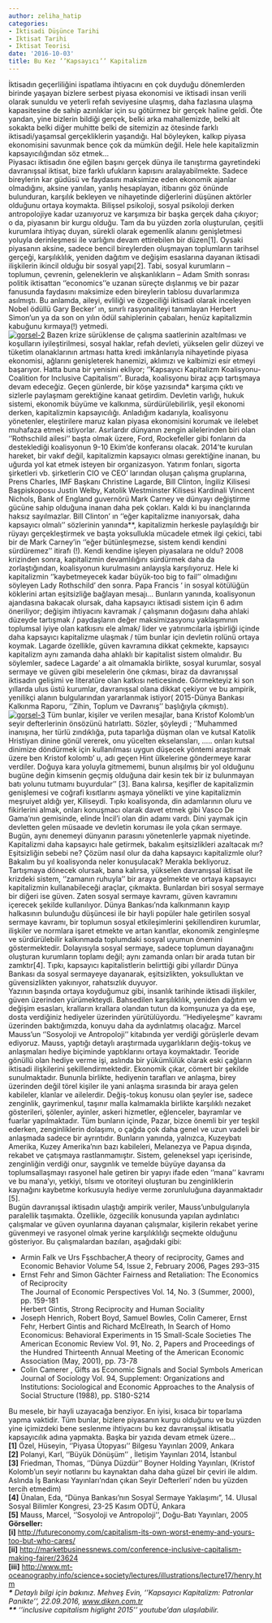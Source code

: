 ```yaml
---
author: zeliha_hatip
categories:
- İktisadi Düşünce Tarihi
- Iktisat Tarihi
- Iktisat Teorisi
date: '2016-10-03'
title: Bu Kez ’’Kapsayıcı’’ Kapitalizm
---
```


İktisadın geçerliliğini ispatlama ihtiyacını en çok duyduğu dönemlerden birinde yaşayan bizlere serbest piyasa ekonomisi ve iktisadi insan verili olarak sunuldu ve yeterli refah seviyesine ulaşmış, daha fazlasına ulaşma kapasitesine de sahip azınlıklar için su götürmez bir gerçek haline geldi. Öte yandan, yine bizlerin bildiği gerçek, belki arka mahallemizde, belki alt sokakta belki diğer muhitte belki de sitemizin az ötesinde farklı iktisadi/yaşamsal gerçekliklerin yaşandığı. Hal böyleyken, kalkıp piyasa ekonomisini savunmak bence çok da mümkün değil. Hele hele kapitalizmin kapsayıcılığından söz etmek…  
Piyasacı iktisadın öne eğilen başını gerçek dünya ile tanıştırma gayretindeki davranışsal iktisat, bize farklı ufukların kapısını aralayabilmekte. Sadece bireylerin kar güdüsü ve faydasını maksimize eden ekonomik ajanlar olmadığını, aksine yanılan, yanlış hesaplayan, itibarını göz önünde bulunduran, karşılık bekleyen ve nihayetinde diğerlerini düşünen aktörler olduğunu ortaya koymakta. Bilişsel psikoloji, sosyal psikoloji derken antropolojiye kadar uzanıyoruz ve karşımıza bir başka gerçek daha çıkıyor; o da, piyasanın bir kurgu olduğu. Tam da bu yüzden zorla oluşturulan, çeşitli kurumlara ihtiyaç duyan, sürekli olarak egemenlik alanını genişletmesi yoluyla derinleşmesi ile varlığını devam ettirebilen bir düzen\[1\]. Oysaki piyasanın aksine, sadece bencil bireylerden oluşmayan toplumların tarihsel gerçeği, karşılıklılık, yeniden dağıtım ve değişim esaslarına dayanan iktisadi ilişkilerin ikincil olduğu bir sosyal yapı\[2\]. Tabi, sosyal kurumların – toplumun, çevrenin, geleneklerin ve alışkanlıkların – Adam Smith sonrası politik iktisattan ‘’economics’’e uzanan süreçte dışlanmış ve bir pazar fanusunda faydasını maksimize eden bireylerin tablosu duvarlarımıza asılmıştı. Bu anlamda, aileyi, evliliği ve özgeciliği iktisadi olarak inceleyen Nobel ödüllü Gary Becker’ ın, sınırlı rasyonaliteyi tanımlayan Herbert Simon’un ya da son on yılın ödül sahiplerinin çabaları, henüz kapitalizmin kabuğunu kırmaya(!) yetmedi.  
[![gorsel-2](../../../../../uploads/2016/10/gorsel-2-1-1.jpg)](https://iktisadiyat.com/wp-content/uploads/2016/10/gorsel-2-1-1.jpg) Bazen krize sürüklense de çalışma saatlerinin azaltılması ve koşulların iyileştirilmesi, sosyal haklar, refah devleti, yükselen gelir düzeyi ve tüketim olanaklarının artması hatta kredi imkânlarıyla nihayetinde piyasa ekonomisi, ağlarını genişleterek hanemizi, aklımızı ve kalbimizi esir etmeyi başarıyor. Hatta buna bir yenisini ekliyor; ‘’Kapsayıcı Kapitalizm Koalisyonu-Coalition for Inclusive Capitalism’’. Burada, koalisyonu biraz açıp tartışmaya devam edeceğiz. Geçen günlerde, bir köşe yazısında\* karşıma çıktı ve sizlerle paylaşmam gerektiğine kanaat getirdim. Devletin varlığı, hukuk sistemi, ekonomik büyüme ve kalkınma, sürdürülebilirlik, yeşil ekonomi derken, kapitalizmin kapsayıcılığı. Anladığım kadarıyla, koalisyonu yönetenler, eleştirilere maruz kalan piyasa ekonomisini korumak ve ilelebet muhafaza etmek istiyorlar. Asırlardır dünyanın zengin ailelerinden biri olan ‘’Rothschild ailesi’’ başta olmak üzere, Ford, Rockefeller gibi fonların da desteklediği koalisyonun 9-10 Ekim’de konferansı olacak. 2014’te kurulan hareket, bir vakıf değil, kapitalizmin kapsayıcı olması gerektiğine inanan, bu uğurda yol kat etmek isteyen bir organizasyon. Yatırım fonları, sigorta şirketleri vb. şirketlerin CIO ve CEO’ larından oluşan çalışma gruplarına, Prens Charles, IMF Başkanı Christine Lagarde, Bill Clinton, İngiliz Kilisesi Başpiskoposu Justin Welby, Katolik Westminster Kilisesi Kardinali Vincent Nichols, Bank of England guvernörü Mark Carney ve dünyayı değiştirme gücüne sahip olduğuna inanan daha pek çokları. Kaldı ki bu inançlarında haksız sayılmazlar. Bill Clinton’ ın ‘’eğer kapitalizme inanıyorsak, daha kapsayıcı olmalı’’ sözlerinin yanında\*\*, kapitalizmin herkesle paylaşıldığı bir rüyayı gerçekleştirmek ve başta yoksullukla mücadele etmek ilgi çekici, tabi bir de Mark Carney’in ‘’eğer bütünleşmezse, sistem kendi kendini sürdüremez’’ itirafı (!). Kendi kendine işleyen piyasalara ne oldu? 2008 krizinden sonra, kapitalizmin devamlılığını sürdürmek daha da zorlaştığından, koalisyonun kurulmasını anlayışla karşılıyoruz. Hele ki kapitalizmin ‘’kaybetmeyecek kadar büyük-too big to fail’’ olmadığını söyleyen Lady Rothschild’ den sonra. Papa Francis ‘ in sosyal kötülüğün köklerini artan eşitsizliğe bağlayan mesajı… Bunların yanında, koalisyonun ajandasına bakacak olursak, daha kapsayıcı iktisadi sistem için 6 adım öneriliyor; değişim ihtiyacını kavramak / çalışmanın doğasını daha ahlaki düzeyde tartışmak / paydaşların değer maksimizasyonu yaklaşımının toplumsal iyiye olan katkısını ele almak/ lider ve yatırımcılarla işbirliği içinde daha kapsayıcı kapitalizme ulaşmak / tüm bunlar için devletin rolünü ortaya koymak. Lagarde özellikle, güven kavramına dikkat çekmekte, kapsayıcı kapitalizm aynı zamanda daha ahlaklı bir kapitalist sistem olmalıdır. Bu söylemler, sadece Lagarde’ a ait olmamakla birlikte, sosyal kurumlar, sosyal sermaye ve güven gibi meselelerin öne çıkması, biraz da davranışsal iktisadın gelişimi ve literatüre olan katkısı neticesinde. Görmekteyiz ki son yıllarda ulus üstü kurumlar, davranışsal olana dikkat çekiyor ve bu ampirik, yenilikçi alanın bulgularından yararlanmak istiyor( 2015-Dünya Bankası Kalkınma Raporu, ‘’Zihin, Toplum ve Davranış’’ başlığıyla çıkmıştı).  
[![gorsel-3](../../../../../uploads/2016/10/gorsel-3-1-1-300x227.jpg)](https://iktisadiyat.com/wp-content/uploads/2016/10/gorsel-3-1-1.jpg) Tüm bunlar, kişiler ve verilen mesajlar, bana Kristof Kolomb’un seyir defterlerinin önsözünü hatırlattı. Sözler, şöyleydi ; ‘’Muhammed inanışına, her türlü zındıklığa, puta taparlığa düşman olan ve kutsal Katolik Hristiyan dinine gönül vererek, onu yücelten ekselansları, ….. onları kutsal dinimize döndürmek için kullanılması uygun düşecek yöntemi araştırmak üzere ben Kristof kolomb’ u, adı geçen Hint ülkelerine göndermeye karar verdiler. Doğuya kara yoluyla gitmememi, bunun alışılmış bir yol olduğunu bugüne değin kimsenin geçmiş olduğuna dair kesin tek bir iz bulunmayan batı yolunu tutmamı buyurdular’’ \[3\]. Bana kalırsa, keşifler de kapitalizmin genişlemesi ve coğrafi kısıtlarını aşmaya yönelikti ve yine kapitalizmin meşruiyet aldığı yer, Kiliseydi. Tıpkı koalisyonda, din adamlarının oluru ve fikirlerini almak, onları konuşmacı olarak davet etmek gibi Vasco De Gama’nın gemisinde, elinde İncil’i olan din adamı vardı. Dini yaymak için devletten gelen müsaade ve devletin koruması ile yola çıkan sermaye. Bugün, aynı denemeyi dünyanın parasını yönetenlerle yapmak niyetinde. Kapitalizmi daha kapsayıcı hale getirmek, bakalım eşitsizlikleri azaltacak mı? Eşitsizliğin sebebi ne? Çözüm nasıl olur da daha kapsayıcı kapitalizmle olur? Bakalım bu yıl koalisyonda neler konuşulacak? Merakla bekliyoruz.  
Tartışmaya dönecek olursak, bana kalırsa, yükselen davranışsal iktisat ile krizdeki sistem, ‘’zamanın ruhuyla’’ bir araya gelmekte ve ortaya kapsayıcı kapitalizmin kullanabileceği araçlar, çıkmakta. Bunlardan biri sosyal sermaye bir diğeri ise güven. Zaten sosyal sermaye kavramı, güven kavramını içerecek şekilde kullanılıyor. Dünya Bankası’nda kalkınmanın kayıp halkasının bulunduğu düşüncesi ile bir hayli popüler hale getirilen sosyal sermaye kavramı, bir toplumun sosyal etkileşimlerini şekillendiren kurumlar, ilişkiler ve normlara işaret etmekte ve artan kanıtlar, ekonomik zenginleşme ve sürdürülebilir kalkınmada toplumdaki sosyal uyumun önemini göstermektedir. Dolayısıyla sosyal sermaye, sadece toplumun dayanağını oluşturan kurumların toplamı değil; aynı zamanda onları bir arada tutan bir zamktır\[4\]. Tıpkı, kapsayıcı kapitalistlerin belirttiği gibi yıllardır Dünya Bankası da sosyal sermayeye dayanarak, eşitsizlikten, yoksulluktan ve güvensizlikten yakınıyor, rahatsızlık duyuyor.  
Yazının başında ortaya koyduğumuz gibi, insanlık tarihinde iktisadi ilişkiler, güven üzerinden yürümekteydi. Bahsedilen karşılıklılık, yeniden dağıtım ve değişim esasları, kralların krallara olandan tutun da komşunuza ya da eşe, dosta verdiğiniz hediyeler üzerinden yürütülüyordu. ‘’Hediyeleşme’’ kavramı üzerinden baktığımızda, konuyu daha da aydınlatmış olacağız. Marcel Mauss’un ‘’Sosyoloji ve Antropoloji’’ kitabında yer verdiği görüşlerle devam ediyoruz. Mauss, yaptığı detaylı araştırmada uygarlıkların değiş-tokuş ve anlaşmaları hediye biçiminde yaptıklarını ortaya koymaktadır. Teoride gönüllü olan hediye verme işi, aslında bir yükümlülük olarak eski çağların iktisadi ilişkilerini şekillendirmektedir. Ekonomik çıkar, cömert bir şekilde sunulmaktadır. Bununla birlikte, hediyenin tarafları ve anlaşma, birey üzerinden değil törel kişiler ile yani anlaşma sırasında bir araya gelen kabileler, klanlar ve ailelerdir. Değiş-tokuş konusu olan şeyler ise, sadece zenginlik, gayrimenkul, taşınır malla kalmamakla birlikte karşılıklı nezaket gösterileri, şölenler, ayinler, askeri hizmetler, eğlenceler, bayramlar ve fuarlar yapılmaktadır. Tüm bunların içinde, Pazar, bizce önemli bir yer teşkil ederken, zenginliklerin dolaşımı, o çağda çok daha genel ve uzun vadeli bir anlaşmada sadece bir ayrıntıdır. Bunların yanında, yalnızca, Kuzeybatı Amerika, Kuzey Amerika’nın bazı kabileleri, Melanezya ve Papua dışında, rekabet ve çatışmaya rastlanmamıştır. Sistem, geleneksel yapı içerisinde, zenginliğin verdiği onur, saygınlık ve temelde büyüye dayansa da toplumsallaşmayı rasyonel hale getiren bir yapıyı ifade eden ‘’mana’’ kavramı ve bu mana’yı, yetkiyi, tılsımı ve otoriteyi oluşturan bu zenginliklerin kaynağını kaybetme korkusuyla hediye verme zorunluluğuna dayanmaktadır \[5\].  
Bugün davranışsal iktisadın ulaştığı ampirik veriler, Mauss’unbulgularıyla paralellik taşımakta. Özellikle, özgecilik konusunda yapılan aydınlatıcı çalışmalar ve güven oyunlarına dayanan çalışmalar, kişilerin rekabet yerine güvenmeyi ve rasyonel olmak yerine karşılıklılığı seçmekte olduğunu gösteriyor. Bu çalışmalardan bazıları, aşağıdaki gibi:

- Armin Falk ve Urs Fşschbacher,A theory of reciprocity, Games and Economic Behavior Volume 54, Issue 2, February 2006, Pages 293–315
- Ernst Fehr and Simon Gächter Fairness and Retaliation: The Economics of Reciprocity  
  The Journal of Economic Perspectives Vol. 14, No. 3 (Summer, 2000), pp. 159-181  
  Herbert Gintis, Strong Reciprocity and Human Sociality
- Joseph Henrich, Robert Boyd, Samuel Bowles, Colin Camerer, Ernst Fehr, Herbert Gintis and Richard McElreath, In Search of Homo Economicus: Behavioral Experiments in 15 Small-Scale Societies The American Economic Review Vol. 91, No. 2, Papers and Proceedings of the Hundred Thirteenth Annual Meeting of the American Economic Association (May, 2001), pp. 73-78
- Colin Camerer , Gifts as Economic Signals and Social Symbols American Journal of Sociology Vol. 94, Supplement: Organizations and Institutions: Sociological and Economic Approaches to the Analysis of Social Structure (1988), pp. S180-S214

Bu mesele, bir hayli uzayacağa benziyor. En iyisi, kısaca bir toparlama yapma vaktidir. Tüm bunlar, bizlere piyasanın kurgu olduğunu ve bu yüzden yine içimizdeki bene seslenme ihtiyacını bu kez davranışsal iktisatla kapsayıcılık adına yapmakta. Başka bir yazıda devam etmek üzere…  
**\[1\]** Özel, Hüseyin, ‘’Piyasa Ütopyası’’ Bilgesu Yayınları 2009, Ankara  
**\[2\]** Polanyi, Karl, ‘’Büyük Dönüşüm’’ , İletişim Yayınları 2014, İstanbul  
**\[3\]** Friedman, Thomas, ‘’Dünya Düzdür’’ Boyner Holding Yayınları, (Kristof Kolomb’un seyir notlarını bu kaynaktan daha daha güzel bir çeviri ile aldım. Aslında İş Bankası Yayınları’ndan çıkan Seyir Defterleri’ nden bu yüzden tercih etmedim)  
**\[4\]** Ünalan, Eda, “Dünya Bankası’nın Sosyal Sermaye Yaklaşımı”, 14. Ulusal Sosyal Bilimler Kongresi, 23-25 Kasım ODTÜ, Ankara  
**\[5\]** Mauss, Marcel, ‘’Sosyoloji ve Antropoloji’’, Doğu-Batı Yayınları, 2005  
**Görseller:**  
**\[i\]** http://futureconomy.com/capitalism-its-own-worst-enemy-and-yours-too-but-who-cares/  
**\[ii\]** http://marketbusinessnews.com/conference-inclusive-capitalism-making-fairer/23624  
**\[iii\]** http://www.mt-oceanography.info/science+society/lectures/illustrations/lecture17/henry.htm  
 ***\*** Detaylı bilgi için bakınız. Mehveş Evin, ‘’Kapsayıcı Kapitalizm: Patronlar Panikte’’, 22.09.2016, www.diken.com.tr*  
***\*\*** ‘’inclusive capitalism higlight 2015’’ youtube’dan ulaşılabilir.*